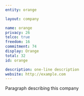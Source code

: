 ```yaml
---
entity: orange

layout: company

name: orange
privacy: 26
telco: true
freedom: 16
commitment: 74
display: Orange
total: 32
id: orange

description: one-line description
website: http://example.com
---
```


Paragraph describing this company
